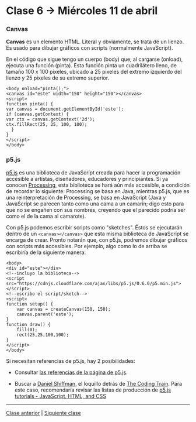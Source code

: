 # Clase 6 → Miércoles 11 de abril

### Canvas

**Canvas** es un elemento HTML. Literal y obviamente, se trata de un lienzo. Es usado para dibujar gráficos con scripts (normalmente JavaScript). 

En el código que sigue tengo un cuerpo (body) que, al cargarse (onload), ejecuta una función (pinta). Esta función pinta un cuadrilátero lleno, de tamaño 100 x 100 pixeles, ubicado a 25 pixeles del extremo izquierdo del lienzo y 25 pixeles de su extremo superior.

```
<body onload="pinta();">
<canvas id="este" width="150" height="150"></canvas>
<script>
function pinta() {
var canvas = document.getElementById('este');
if (canvas.getContext) {
var ctx = canvas.getContext('2d');
ctx.fillRect(25, 25, 100, 100);
  }
}
</script>
</body>
```

### p5.js 

[p5.js](https://p5js.org/es/get-started/) es una biblioteca de JavaScript creada para hacer la programación accesible a artistas, diseñadores, educadores y principiantes. Si ya conocen [Processing](https://processing.org/reference/), esta biblioteca se hará aún más accesible, a condición de recordar lo siguiente: Processing se basa en Java, mientras p5.js, que es una reinterpretación de Processing, se basa en JavaScript (Java y JavaScript se parecen tanto como una cama a un camarín; digo esto para que no se engañen con sus nombres, creyendo que el parecido podría ser como el de la cama al camarote).

Con p5.js podemos escribir scripts como "sketches". Éstos se ejecutarán dentro de un `<canvas></canvas>` que esta misma biblioteca de JavaScript se encarga de crear. Pronto notarán que, con p5.js, podremos dibujar gráficos con scripts más accesibles. Por ejemplo, algo como lo de arriba se escribiría de la siguiente manera:

```
<body>
<div id="este"></div>
<!--incluyo la biblioteca-->
<script src="https://cdnjs.cloudflare.com/ajax/libs/p5.js/0.6.0/p5.min.js"></script>
<!--escribo el script/sketch-->
<script>
function setup() {
	var canvas = createCanvas(150, 150);
	canvas.parent('este');
}
function draw() {
	fill(0);
	rect(25,25,100,100);
}
</script>
</body>
```

Si necesitan referencias de p5.js, hay 2 posibilidades:

- Consultar [las referencias de la página de p5.js](https://p5js.org/es/reference/).

- Buscar a [Daniel Shiffman](http://shiffman.net/), el loquillo detrás de [The Coding Train](https://www.youtube.com/thecodingtrain/). Para este caso, recomendaría revisar las listas de producción de [p5.js tutorials - JavaScript, HTML, and CSS](https://www.youtube.com/user/shiffman/playlists?view=50&sort=dd&shelf_id=14)

- - - - - - 

[Clase anterior](https://github.com/profesorfaco/dno037-2018-05) | [Siguiente clase](https://github.com/profesorfaco/dno037-2018-07)

